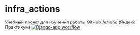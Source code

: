 # infra_actions
Учебный проект для изучения работы GitHub Actions (Яндекс Практикум)
[![Django-app workflow](https://github.com/lauman302/infra_actions/actions/workflows/main.yml/badge.svg)](https://github.com/lauman302/infra_actions/actions/workflows/main.yml)